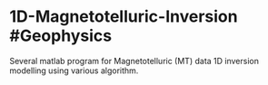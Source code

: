 # 1D-Magnetotelluric-Inversion #Geophysics
Several matlab program for Magnetotelluric (MT) data 1D inversion modelling using various algorithm.
